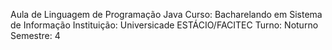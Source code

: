 Aula de Linguagem de Programação Java
Curso: Bacharelando em Sistema de Informação
Instituição: Universicade ESTÁCIO/FACITEC
Turno: Noturno
Semestre: 4
